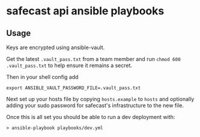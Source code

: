 # safecast api ansible playbooks

## Usage

Keys are encrypted using ansible-vault.

Get the latest `.vault_pass.txt` from a team member and run `chmod 600 .vault_pass.txt` to help ensure it remains a secret.

Then in your shell config add

```
export ANSIBLE_VAULT_PASSWORD_FILE=.vault_pass.txt
```

Next set up your hosts file by copying `hosts.example` to `hosts` and optionally adding your sudo password for safecast's infrastructure to the new file.

Once this is all set you should be able to run a dev deployment with:

```console
> ansible-playbook playbooks/dev.yml
```

